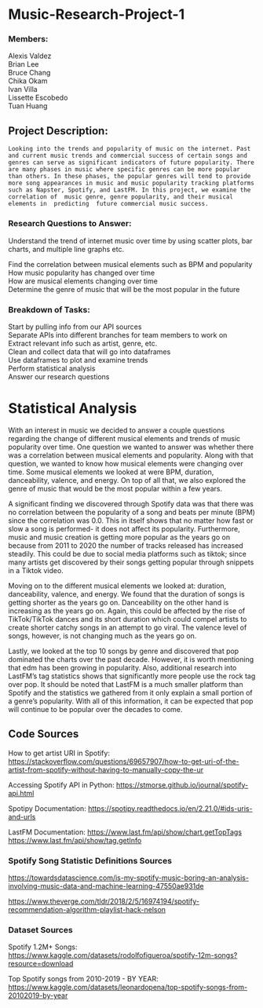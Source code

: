 # Music-Research-Project-1

### Members:
Alexis Valdez  
Brian Lee  
Bruce Chang  
Chika Okam  
Ivan Villa  
Lissette Escobedo  
Tuan Huang  

## Project Description: 
	Looking into the trends and popularity of music on the internet. Past and current music trends and commercial success of certain songs and genres can serve as significant indicators of future popularity. There are many phases in music where specific genres can be more popular than others. In these phases, the popular genres will tend to provide more song appearances in music and music popularity tracking platforms such as Napster, Spotify, and LastFM. In this project, we examine the correlation of  music genre, genre popularity, and their musical elements in  predicting  future commercial music success.

### Research Questions to Answer:
Understand the trend of internet music over time by using scatter plots, bar charts, and multiple line graphs etc.

Find the correlation between musical elements such as BPM and popularity  
How music popularity has changed over time  
How are musical elements changing over time  
Determine the genre of music that will be the most popular in the future  



### Breakdown of Tasks:  
Start by pulling info from our API sources  
Separate APIs into different branches for team members to work on  
Extract relevant info such as artist, genre, etc.  
Clean and collect data that will go into dataframes  
Use dataframes to plot and examine trends  
Perform statistical analysis  
Answer our research questions  

# Statistical Analysis

With an interest in music we decided to answer a couple questions regarding the change of different musical elements and trends of music popularity over time. One question we wanted to answer was whether there was a correlation between musical elements and popularity. Along with that question, we wanted to know how musical elements were changing over time. Some musical elements we looked at were BPM, duration, danceability, valence, and energy. On top of all that, we also explored the genre of music that would be the most popular within a few years.  

A significant finding we discovered through Spotify data was that there was no correlation between the popularity of a song and beats per minute (BPM) since the correlation was 0.0. This in itself shows that no matter how fast or slow a song is performed- it does not affect its popularity. Furthermore, music and music creation is getting more popular as the years go on because from 2011 to 2020 the number of tracks released has increased steadily. This could be due to social media platforms such as tiktok; since many artists get discovered by their songs getting popular through snippets in a Tiktok video.  

Moving on to the different musical elements we looked at: duration, danceability, valence, and energy. We found that the duration of songs is getting shorter as the years go on. Danceability on the other hand is increasing as the years go on. Again, this could be affected by the rise of TikTok/TikTok dances and its short duration which could compel artists to create shorter catchy songs in an attempt to go viral. The valence level of songs, however, is not changing much as the years go on.   

Lastly, we looked at the top 10 songs by genre and discovered that pop dominated the charts over the past decade. However, it is worth mentioning that edm has been growing in popularity. Also, additional research into LastFM’s tag statistics shows that significantly more people use the rock tag over pop. It should be noted that LastFM is a much smaller platform than Spotify and the statistics we gathered from it only explain a small portion of a genre’s popularity. With all of this information, it can be expected that pop will continue to be popular over the decades to come.
  
## Code Sources
How to get artist URI in Spotify:
https://stackoverflow.com/questions/69657907/how-to-get-uri-of-the-artist-from-spotify-without-having-to-manually-copy-the-ur
 
Accessing Spotify API in Python:
https://stmorse.github.io/journal/spotify-api.html

Spotipy Documentation:
https://spotipy.readthedocs.io/en/2.21.0/#ids-uris-and-urls

LastFM Documentation:
https://www.last.fm/api/show/chart.getTopTags
https://www.last.fm/api/show/tag.getInfo

### Spotify Song Statistic Definitions Sources

https://towardsdatascience.com/is-my-spotify-music-boring-an-analysis-involving-music-data-and-machine-learning-47550ae931de

https://www.theverge.com/tldr/2018/2/5/16974194/spotify-recommendation-algorithm-playlist-hack-nelson

### Dataset Sources
Spotify 1.2M+ Songs: https://www.kaggle.com/datasets/rodolfofigueroa/spotify-12m-songs?resource=download

Top Spotify songs from 2010-2019 - BY YEAR:
https://www.kaggle.com/datasets/leonardopena/top-spotify-songs-from-20102019-by-year
